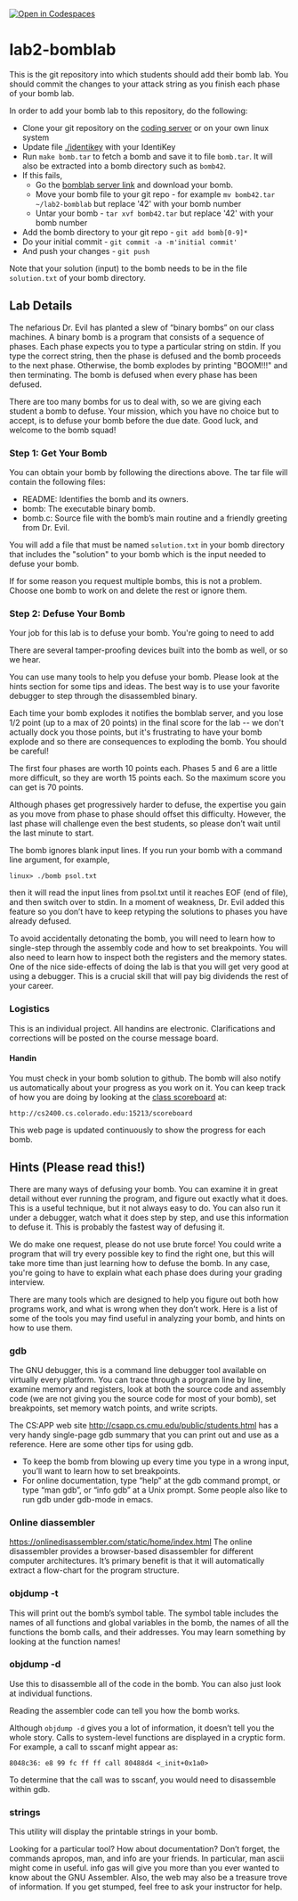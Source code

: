 [![Open in Codespaces](https://classroom.github.com/assets/launch-codespace-f4981d0f882b2a3f0472912d15f9806d57e124e0fc890972558857b51b24a6f9.svg)](https://classroom.github.com/open-in-codespaces?assignment_repo_id=10028104)
# lab2-bomblab
This is the git repository into which students should add their bomb lab. You should commit the changes to your attack string as you finish each phase of your bomb lab.

In order to add your bomb lab to this repository, do the following:
* Clone your git repository on the [coding server](https://coding.csel.io) or on your own linux system
* Update file [./identikey](./identikey) with your IdentiKey
* Run `make bomb.tar` to fetch a bomb and save it to file `bomb.tar`. It will also be extracted into a bomb directory such as `bomb42`.
* If this fails,
  * Go the [bomblab server link](http://cs2400.cs.colorado.edu:15213/) and download your bomb.
  * Move your bomb file to your git repo - for example `mv bomb42.tar ~/lab2-bomblab` but replace '42' with your bomb number
  * Untar your bomb - `tar xvf bomb42.tar` but replace '42' with your bomb number
* Add the bomb directory to your git repo - `git add bomb[0-9]*`
* Do your initial commit - `git commit -a -m'initial commit'`
* And push your changes - `git push`

Note that your solution (input) to the bomb needs to be in the file `solution.txt` of your bomb directory.

## Lab Details
The nefarious Dr. Evil has planted a slew of “binary bombs” on our class machines. A binary bomb is a program that consists of a sequence of phases. Each phase expects you to type a particular string on stdin. If you type the correct string, then the phase is defused and the bomb proceeds to the next phase. Otherwise, the bomb explodes by printing "BOOM!!!" and then terminating. The bomb is defused when every phase has been defused.

There are too many bombs for us to deal with, so we are giving each student a bomb to defuse. Your mission, which you have no choice but to accept, is to defuse your bomb before the due date. Good luck, and welcome to the bomb squad!

### Step 1: Get Your Bomb
You can obtain your bomb by following the directions above. 
The tar file will contain the following files:

* README: Identifies the bomb and its owners.
* bomb: The executable binary bomb.
* bomb.c: Source file with the bomb’s main routine and a friendly greeting from Dr. Evil.

You will add a file that must be named `solution.txt` in your bomb directory that includes the "solution" to your bomb which is the input needed to defuse your bomb.

If for some reason you request multiple bombs, this is not a problem.
Choose one bomb to work on and delete the rest or ignore them.

### Step 2: Defuse Your Bomb
Your job for this lab is to defuse your bomb. You're going to need to add

There are several  tamper-proofing devices built into the bomb as well, or so we hear.

You can use many tools to help you defuse your bomb. Please look at the hints section for some tips and ideas. The best way is to use your favorite debugger to step through the disassembled binary.

Each time your bomb explodes it notifies the bomblab server, and you lose 1/2 point (up to a max of 20 points) in the final score for the lab -- we don't actually dock you those points, but it's frustrating to have your bomb explode and so there are consequences to exploding the bomb. You should be careful!

The first four phases are worth 10 points each. Phases 5 and 6 are a little more difficult, so they are worth 15 points each. So the maximum score you can get is 70 points.

Although phases get progressively harder to defuse, the expertise you gain as you move from phase to phase should offset this difficulty. However, the last phase will challenge even the best students, so please don’t wait until the last minute to start.

The bomb ignores blank input lines. If you run your bomb with a command line argument, for example,

```
linux> ./bomb psol.txt
```

then it will read the input lines from psol.txt until it reaches EOF (end of file), and then switch over to stdin. In a moment of weakness, Dr. Evil added this feature so you don’t have to keep retyping the solutions to phases you have already defused.

To avoid accidentally detonating the bomb, you will need to learn how to single-step through the assembly code and how to set breakpoints. You will also need to learn how to inspect both the registers and the memory states. One of the nice side-effects of doing the lab is that you will get very good at using a debugger. This is a crucial skill that will pay big dividends the rest of your career.

### Logistics
This is an individual project. All handins are electronic. Clarifications and corrections will be posted on the course message board.

#### Handin
You must check in your bomb solution to github. The bomb will also notify us automatically about your progress as you work on it. You can keep track of how you are doing by looking at the [class scoreboard](http://cs2400.cs.colorado.edu:15213/scoreboard) at:

    http://cs2400.cs.colorado.edu:15213/scoreboard

This web page is updated continuously to show the progress for each bomb.

## Hints (Please read this!)
There are many ways of defusing your bomb. You can examine it in great detail without ever running the program, and figure out exactly what it does. This is a useful technique, but it not always easy to do. You can also run it under a debugger, watch what it does step by step, and use this information to defuse it. This is probably the fastest way of defusing it.

We do make one request, please do not use brute force! You could write a program that will try every possible key to find the right one, but this will take more time than just learning how to defuse the bomb. In any case, you're going to have to explain what each phase does during your grading interview.

There are many tools which are designed to help you figure out both how programs work, and what is wrong when they don’t work. Here is a list of some of the tools you may find useful in analyzing your bomb, and hints on how to use them.

### gdb

The GNU debugger, this is a command line debugger tool available on virtually every platform. You can trace through a program line by line, examine memory and registers, look at both the source code and assembly code (we are not giving you the source code for most of your bomb), set breakpoints, set memory watch points, and write scripts.

The CS:APP web site http://csapp.cs.cmu.edu/public/students.html has a very handy single-page gdb summary that you can print out and use as a reference. Here are some other tips for using gdb.

* To keep the bomb from blowing up every time you type in a wrong input, you’ll want to learn how to set breakpoints.
* For online documentation, type “help” at the gdb command prompt, or type “man gdb”, or “info gdb” at a Unix prompt. Some people also like to run gdb under gdb-mode in emacs.

### Online diassembler

https://onlinedisassembler.com/static/home/index.html The online disassembler provides a browser-based disassembler for different computer architectures. It’s primary benefit is that it will automatically extract a flow-chart for the program structure.

### objdump -t
This will print out the bomb’s symbol table. The symbol table includes the names of all functions and global variables in the bomb, the names of all the functions the bomb calls, and their addresses. You may learn something by looking at the function names!

### objdump -d

Use this to disassemble all of the code in the bomb. You can also just look at individual functions.

Reading the assembler code can tell you how the bomb works.

Although `objdump -d` gives you a lot of information, it doesn’t tell you the whole story. Calls to system-level functions are displayed in a cryptic form. For example, a call to sscanf might appear as:

```
8048c36: e8 99 fc ff ff call 80488d4 <_init+0x1a0>
```
To determine that the call was to sscanf, you would need to disassemble within gdb.

### strings

This utility will display the printable strings in your bomb.

Looking for a particular tool? How about documentation? Don’t forget, the commands apropos, man, and info are your friends. In particular, man ascii might come in useful. info gas will give you more than you ever wanted to know about the GNU Assembler. Also, the web may also be a treasure trove of information. If you get stumped, feel free to ask your instructor for help.
